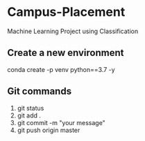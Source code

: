 # Campus-Placement
Machine Learning Project using Classification

## Create a new environment
conda create -p venv python==3.7 -y

## Git commands
1. git status
2. git add .
3. git commit -m "your message"
4. git push origin master
